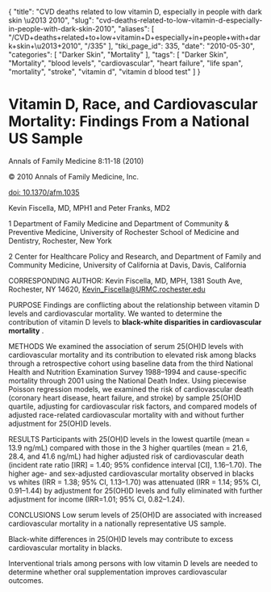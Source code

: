 {
    "title": "CVD deaths related to low vitamin D, especially in people with dark skin \u2013 2010",
    "slug": "cvd-deaths-related-to-low-vitamin-d-especially-in-people-with-dark-skin-2010",
    "aliases": [
        "/CVD+deaths+related+to+low+vitamin+D+especially+in+people+with+dark+skin+\u2013+2010",
        "/335"
    ],
    "tiki_page_id": 335,
    "date": "2010-05-30",
    "categories": [
        "Darker Skin",
        "Mortality"
    ],
    "tags": [
        "Darker Skin",
        "Mortality",
        "blood levels",
        "cardiovascular",
        "heart failure",
        "life span",
        "mortality",
        "stroke",
        "vitamin d",
        "vitamin d blood test"
    ]
}


# Vitamin D, Race, and Cardiovascular Mortality: Findings From a National US Sample

Annals of Family Medicine 8:11-18 (2010)

© 2010 Annals of Family Medicine, Inc.

[doi: 10.1370/afm.1035](https://doi.org/10.1370/afm.1035)

Kevin Fiscella, MD, MPH1 and Peter Franks, MD2

1 Department of Family Medicine and Department of Community & Preventive Medicine, University of Rochester School of Medicine and Dentistry, Rochester, New York

2 Center for Healthcare Policy and Research, and Department of Family and Community Medicine, University of California at Davis, Davis, California

CORRESPONDING AUTHOR: Kevin Fiscella, MD, MPH, 1381 South Ave, Rochester, NY 14620, Kevin_Fiscella@URMC.rochester.edu

PURPOSE Findings are conflicting about the relationship between vitamin D levels and cardiovascular mortality. We wanted to determine the contribution of vitamin D levels to  **black-white disparities in cardiovascular mortality** .

METHODS We examined the association of serum 25(OH)D levels with cardiovascular mortality and its contribution to elevated risk among blacks through a retrospective cohort using baseline data from the third National Health and Nutrition Examination Survey 1988–1994 and cause-specific mortality through 2001 using the National Death Index. Using piecewise Poisson regression models, we examined the risk of cardiovascular death (coronary heart disease, heart failure, and stroke) by sample 25(OH)D quartile, adjusting for cardiovascular risk factors, and compared models of adjusted race-related cardiovascular mortality with and without further adjustment for 25(OH)D levels.

RESULTS Participants with 25(OH)D levels in the lowest quartile (mean = 13.9 ng/mL) compared with those in the 3 higher quartiles (mean = 21.6, 28.4, and 41.6 ng/mL) had higher adjusted risk of cardiovascular death (incident rate ratio <span>[IRR]</span> = 1.40; 95% confidence interval <span>[CI]</span>, 1.16–1.70). The higher age- and sex-adjusted cardiovascular mortality observed in blacks vs whites (IRR = 1.38; 95% CI, 1.13–1.70) was attenuated (IRR = 1.14; 95% CI, 0.91–1.44) by adjustment for 25(OH)D levels and fully eliminated with further adjustment for income (IRR=1.01; 95% CI, 0.82–1.24).

CONCLUSIONS Low serum levels of 25(OH)D are associated with increased cardiovascular mortality in a nationally representative US sample. 

Black-white differences in 25(OH)D levels may contribute to excess cardiovascular mortality in blacks. 

Interventional trials among persons with low vitamin D levels are needed to determine whether oral supplementation improves cardiovascular outcomes.